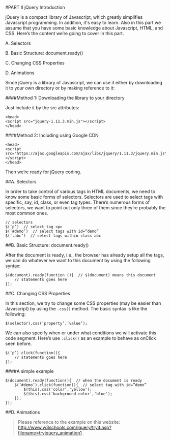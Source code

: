 #PART II jQuery Introduction

jQuery is a compact library of Javascript, which greatly simplifies Javascript programming. In addition, it's easy to learn. Also in this part we assume that you have some basic knowledge about Javascript, HTML, and CSS. Here’s the content we’re going to cover in this part.

A. Selectors

B. Basic Structure: document.ready()

C. Changing CSS Properties

D. Animations

Since jQuery is a library of Javascript, we can use it either by downloading it to your own directory or by making reference to it:

####Method 1: Downloading the library to your directory

Just include it by the src attributes:

```
<head>
<script src="jquery-1.11.3.min.js"></script>
</head>
```
####Method 2: Including using Google CDN

```
<head>
<script src="https://ajax.googleapis.com/ajax/libs/jquery/1.11.3/jquery.min.js"></script>
</head>
```

Then we’re ready for jQuery coding.

##A. Selectors

In order to take control of various tags in HTML documents, we need to know some basic forms of selectors. Selectors are used to select tags with specific, say, id, class, or even tag types. There’s numerous forms of selectors, we want to point out only three of them since they’re probably the most common ones.

```
// selectors 
$(‘p‘)  // select tag <p>
$(‘#demo’)  // select tags with id=”demo”
$(‘.abc’)  // select tags within class abc
```

##B. Basic Structure: document.ready()

After the document is ready, i.e., the browser has already setup all the tags, we can do whatever we want to this document by using the following syntax:

```
$(document).ready(function (){  // $(document) means this document
	// statements goes here
});
```

##C. Changing CSS Properties

In this section, we try to change some CSS properties (may be easier than Javascript) by using the `.css()` method. The basic syntax is like the following:

```
$(selector).css(‘property’,’value’);
```

We can also specify when or under what conditions we will activate this code segment. Here’s use `.click()` as an example to behave as onClick seen before.

```
$(‘p’).click(function(){
	// statements goes here
});
```

####A simple example
```
$(document).ready(function(){  // when the document is ready
	$(‘#demo’).click(function(){  // select tag with id=”demo”
		$(this).css('color','yellow');
		$(this).css('background-color','blue');
	});
});
```

##D. Animations

> Please reference to the example on this website: http://www.w3schools.com/jquery/tryit.asp?filename=tryjquery_animation1 . 
